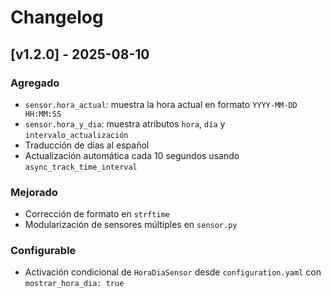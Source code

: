 # Changelog

## [v1.2.0] - 2025-08-10

### Agregado
- `sensor.hora_actual`: muestra la hora actual en formato `YYYY-MM-DD HH:MM:SS`
- `sensor.hora_y_dia`: muestra atributos `hora`, `día` y `intervalo_actualización`
- Traducción de días al español
- Actualización automática cada 10 segundos usando `async_track_time_interval`

### Mejorado
- Corrección de formato en `strftime`
- Modularización de sensores múltiples en `sensor.py`

### Configurable
- Activación condicional de `HoraDiaSensor` desde `configuration.yaml` con `mostrar_hora_dia: true`
